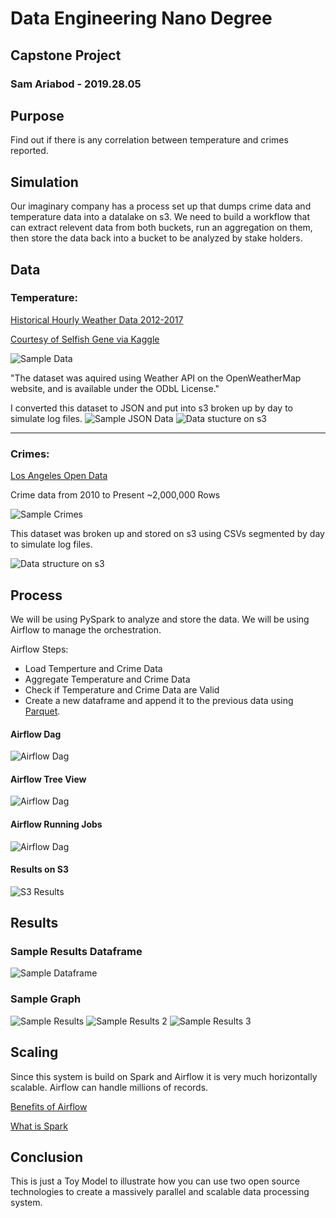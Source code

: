 # Data Engineering Nano Degree

## Capstone Project 

### Sam Ariabod - 2019.28.05

## Purpose
Find out if there is any correlation between temperature and crimes reported.

## Simulation
Our imaginary company has a process set up that dumps crime data and temperature data into a datalake on s3. We need to build a workflow that can extract relevent data from both buckets, run an aggregation on them, then store the data back into a bucket to be analyzed by stake holders.

## Data

### Temperature: 
[Historical Hourly Weather Data 2012-2017](https://www.kaggle.com/selfishgene/historical-hourly-weather-data)

[Courtesy of Selfish Gene via Kaggle](https://www.kaggle.com/selfishgene)

![Sample Data](temperature.png)

"The dataset was aquired using Weather API on the OpenWeatherMap website, and is available under the ODbL License."

I converted this dataset to JSON and put into s3 broken up by day to simulate log files.
![Sample JSON Data](temperature_json.png)
![Data stucture on s3](temperature_s3.png)

___
### Crimes:
[Los Angeles Open Data](https://data.lacity.org)

Crime data from 2010 to Present 
~2,000,000 Rows

![Sample Crimes](crimes.png)

This dataset was broken up and stored on s3 using CSVs segmented by day to simulate log files.

![Data structure on s3](crimes_s3.png)

## Process
We will be using PySpark to analyze and store the data. We will be using Airflow to manage the orchestration.

Airflow Steps:
* Load Temperture and Crime Data
* Aggregate Temperature and Crime Data
* Check if Temperature and Crime Data are Valid
* Create a new dataframe and append it to the previous data using [Parquet](https://en.wikipedia.org/wiki/Apache_Parquet).


#### Airflow Dag
![Airflow Dag](sample_dag.png)

#### Airflow Tree View
![Airflow Dag](treeview.png)

#### Airflow Running Jobs
![Airflow Dag](progress.png)

#### Results on S3
![S3 Results](results_s3.png)



## Results
### Sample Results Dataframe
![Sample Dataframe](results_df.png)

### Sample Graph
![Sample Results](results.png)
![Sample Results 2](results1.png)
![Sample Results 3](results2.png)

## Scaling
Since this system is build on Spark and Airflow it is very much horizontally scalable. Airflow can handle millions of records. 

[Benefits of Airflow](https://www.xenonstack.com/insights/what-is-apache-airflow/)

[What is Spark](https://databricks.com/spark/about)


## Conclusion
This is just a Toy Model to illustrate how you can use two open source technologies to create a massively parallel and scalable data processing system.




